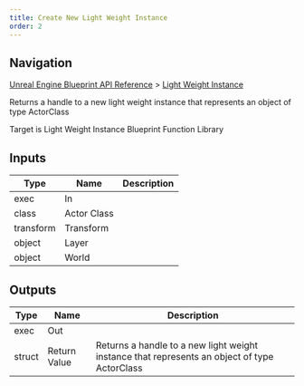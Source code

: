 ```yaml
---
title: Create New Light Weight Instance
order: 2
---
```

## Navigation

[Unreal Engine Blueprint API Reference](https://dev.epicgames.com/documentation/en-us/unreal-engine/BlueprintAPI) > [Light Weight Instance](https://dev.epicgames.com/documentation/en-us/unreal-engine/BlueprintAPI/LightWeightInstance)

Returns a handle to a new light weight instance that represents an object of type ActorClass

Target is Light Weight Instance Blueprint Function Library

## Inputs

| Type | Name | Description |
| --- | --- | --- |
| exec | In |  |
| class | Actor Class |  |
| transform | Transform |  |
| object | Layer |  |
| object | World |  |

## Outputs

| Type | Name | Description |
| --- | --- | --- |
| exec | Out |  |
| struct | Return Value | Returns a handle to a new light weight instance that represents an object of type ActorClass |
